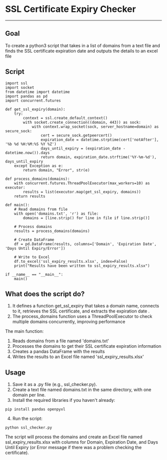 # SSL Certificate Expiry Checker

***

## Goal
To create a python3 script that takes in a list of domains from a text file and finds the SSL certificate expiration date and outputs the details to an excel file

## Script
```
import ssl
import socket
from datetime import datetime
import pandas as pd
import concurrent.futures

def get_ssl_expiry(domain):
    try:
        context = ssl.create_default_context()
        with socket.create_connection((domain, 443)) as sock:
            with context.wrap_socket(sock, server_hostname=domain) as secure_sock:
                cert = secure_sock.getpeercert()
                expiration_date = datetime.strptime(cert['notAfter'], '%b %d %H:%M:%S %Y %Z')
                days_until_expiry = (expiration_date - datetime.now()).days
                return domain, expiration_date.strftime('%Y-%m-%d'), days_until_expiry
    except Exception as e:
        return domain, "Error", str(e)

def process_domains(domains):
    with concurrent.futures.ThreadPoolExecutor(max_workers=10) as executor:
        results = list(executor.map(get_ssl_expiry, domains))
    return results

def main():
    # Read domains from file
    with open('domains.txt', 'r') as file:
        domains = [line.strip() for line in file if line.strip()]

    # Process domains
    results = process_domains(domains)

    # Create DataFrame
    df = pd.DataFrame(results, columns=['Domain', 'Expiration Date', 'Days Until Expiry/Error'])

    # Write to Excel
    df.to_excel('ssl_expiry_results.xlsx', index=False)
    print("Results have been written to ssl_expiry_results.xlsx")

if __name__ == "__main__":
    main()
```

## What does the script do?

1. It defines a function get_ssl_expiry that takes a domain name, connects to it, retrieves the SSL certificate, and extracts the expiration date    .
2. The process_domains function uses a ThreadPoolExecutor to check multiple domains concurrently, improving performance

The main function:
1. Reads domains from a file named 'domains.txt'
2. Processes the domains to get their SSL certificate expiration information
3. Creates a pandas DataFrame with the results
4. Writes the results to an Excel file named 'ssl_expiry_results.xlsx'

## Usage

1. Save it as a .py file (e.g., ssl_checker.py).
2. Create a text file named domains.txt in the same directory, with one domain per line. 
3. Install the required libraries if you haven't already:
```
pip install pandas openpyxl
```
4. Run the script:
```
python ssl_checker.py
```
The script will process the domains and create an Excel file named ssl_expiry_results.xlsx with columns for Domain, Expiration Date, and Days Until Expiry (or Error message if there was a problem checking the certificate). 

